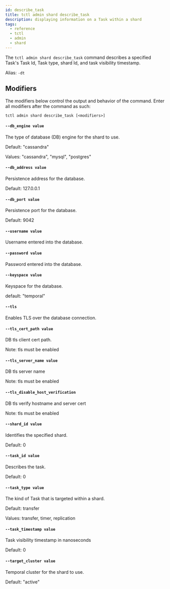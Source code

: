 ```yaml
---
id: describe_task
title: tctl admin shard describe_task
description: displaying information on a Task within a shard
tags:
  - reference
  - tctl
  - admin
  - shard
---
```


The `tctl admin shard describe_task` command describes a specified Task's Task Id, Task type, shard Id, and task visibility timestamp.

Alias: `-dt`

## Modifiers

The modifiers below control the output and behavior of the command. Enter all modifiers after the command as such:

`tctl admin shard describe_task [<modifiers>]`

#### `--db_engine value`

The type of database (DB) engine for the shard to use.

Default: "cassandra"

Values: "cassandra", "mysql", "postgres"

<!-- todo: examples -->

#### `--db_address value`

Persistence address for the database.

Default: 127.0.0.1

#### `--db_port value`

Persistence port for the database.

Default: 9042

#### `--username value`

Username entered into the database.

#### `--password value`

Password entered into the database.

#### `--keyspace value`

Keyspace for the database.

default: "temporal"

#### `--tls`

Enables TLS over the database connection.

#### `--tls_cert_path value`

DB tls client cert path.

Note: tls must be enabled

#### `--tls_server_name value`

DB tls server name

Note: tls must be enabled

#### `--tls_disable_host_verification`

DB tls verify hostname and server cert

Note: tls must be enabled

#### `--shard_id value`

Identifies the specified shard.

Default: 0

#### `--task_id value`

Describes the task.

Default: 0

#### `--task_type value`

The kind of Task that is targeted within a shard.

Default: transfer

Values: transfer, timer, replication

#### `--task_timestamp value`

Task visibility timestamp in nanoseconds

Default: 0

#### `--target_cluster value`

Temporal cluster for the shard to use.

Default: "active"
